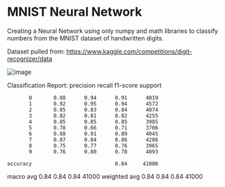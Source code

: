# MNIST Neural Network
Creating a Neural Network using only numpy and math libraries to classify numbers from the MNIST dataset of handwritten digits. 

Dataset pulled from: https://www.kaggle.com/competitions/digit-recognizer/data

![image](https://github.com/user-attachments/assets/a5eab6c6-6289-4d16-97f1-0cc28ef81326)

Classification Report:
              precision    recall  f1-score   support

           0       0.88      0.94      0.91      4019
           1       0.92      0.95      0.94      4572
           2       0.85      0.83      0.84      4074
           3       0.82      0.81      0.82      4255
           4       0.85      0.85      0.85      3985
           5       0.78      0.66      0.71      3706
           6       0.88      0.91      0.89      4045
           7       0.87      0.84      0.86      4286
           8       0.75      0.77      0.76      3965
           9       0.76      0.80      0.78      4093

    accuracy                           0.84     41000
   macro avg       0.84      0.84      0.84     41000
weighted avg       0.84      0.84      0.84     41000

